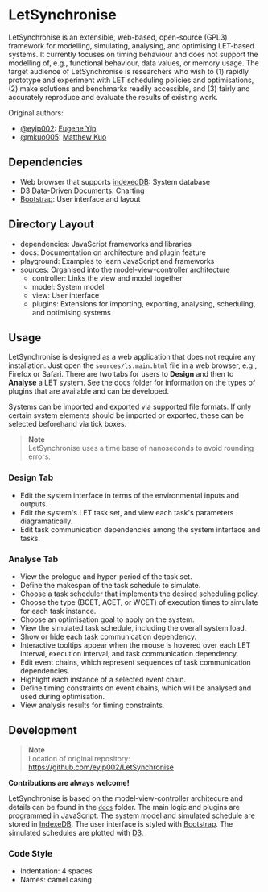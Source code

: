 # LetSynchronise
LetSynchronise is an extensible, web-based, open-source (GPL3) framework for modelling, 
simulating, analysing, and optimising LET-based systems. It
currently focuses on timing behaviour and does not support the
modelling of, e.g., functional behaviour, data values, or memory
usage. The target audience of LetSynchronise is researchers who
wish to (1) rapidly prototype and experiment with LET scheduling 
policies and optimisations, (2) make solutions and benchmarks
readily accessible, and (3) fairly and accurately reproduce and 
evaluate the results of existing work. 

Original authors:
* [@eyip002](https://github.com/eyip002): [Eugene Yip](https://www.uni-bamberg.de/swt/team/dr-eugene-yip/)
* [@mkuo005](https://github.com/mkuo005): [Matthew Kuo](http://matthew.kuo.nz)


## Dependencies
* Web browser that supports [indexedDB](https://developer.mozilla.org/en-US/docs/Web/API/IndexedDB_API): System database
* [D3 Data-Driven Documents](https://d3js.org): Charting
* [Bootstrap](https://getbootstrap.com): User interface and layout


## Directory Layout
* dependencies: JavaScript frameworks and libraries
* docs: Documentation on architecture and plugin feature
* playground: Examples to learn JavaScript and frameworks
* sources: Organised into the model-view-controller architecture
   * controller: Links the view and model together
   * model: System model
   * view: User interface
   * plugins: Extensions for importing, exporting, analysing, scheduling, and optimising systems


## Usage
LetSynchronise is designed as a web application that does not require any installation. 
Just open the `sources/ls.main.html` file in a web browser, e.g., Firefox or Safari.
There are two tabs for users to **Design** and then to **Analyse** a LET system.
See the [docs](docs) folder for information on the types of plugins that are available 
and can be developed.

Systems can be imported and exported via supported file formats. If only certain
system elements should be imported or exported, these can be selected beforehand 
via tick boxes.

> **Note**   
> LetSynchronise uses a time base of nanoseconds to avoid rounding errors.

### Design Tab
* Edit the system interface in terms of the environmental inputs and outputs.
* Edit the system's LET task set, and view each task's parameters diagramatically.
* Edit task communication dependencies among the system interface and tasks.

### Analyse Tab
* View the prologue and hyper-period of the task set.
* Define the makespan of the task schedule to simulate.
* Choose a task scheduler that implements the desired scheduling policy.
* Choose the type (BCET, ACET, or WCET) of execution times to simulate for each task instance.
* Choose an optimisation goal to apply on the system.
* View the simulated task schedule, including the overall system load.
* Show or hide each task communication dependency.
* Interactive tooltips appear when the mouse is hovered over each LET interval, execution interval, and task communication dependency.
* Edit event chains, which represent sequences of task communication dependencies.
* Highlight each instance of a selected event chain.
* Define timing constraints on event chains, which will be analysed and used during optimisation.
* View analysis results for timing constraints.


## Development
> **Note**   
> Location of original repository: https://github.com/eyip002/LetSynchronise

**Contributions are always welcome!**

LetSynchronise is based on the model-view-controller architecure and details
can be found in the [`docs`](docs) folder. The main logic and plugins are programmed
in JavaScript. The system model and simulated schedule are stored in 
[IndexeDB](https://developer.mozilla.org/en-US/docs/Web/API/IndexedDB_API).
The user interface is styled with [Bootstrap](https://getbootstrap.com).
The simulated schedules are plotted with [D3](https://d3js.org).


### Code Style
* Indentation: 4 spaces
* Names: camel casing

